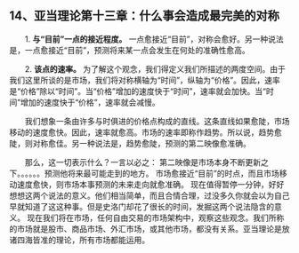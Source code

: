 ## 14、亚当理论第十三章：什么事会造成最完美的对称

　　1.  **与“目前”一点的接近程度。** 一点愈接近“目前”，对称会愈好。另一种说法是，一点愈接近“目前”，预测将来某一点会发生在何处的准确性愈高。

　　2.  **该点的速率。** 为了解这个观念，我们得定义我们所描述的两度空间。由于我们这里所谈的是市场，我们将对称横轴为“时间”，纵轴为“价格”。因此，速率是“价格”除以“时间”。当“价格”增加的速度快于“时间”，速率就会加快。当“时间”增加的速度快于“价格”，速率就会减慢。

　　我们想象一条由许多与时俱进的价格点构成的直线。这条直线如果愈陡，市场移动的速度愈快。因此，速率就愈高。市场的速率即称作趋势。所以说，趋势愈陡，则对称愈佳。另一种说法是，趋势愈陡，预测的第二映像愈准确。

　　那么，这一切表示什么？一言以必之： 第二映像是市场本身不断更新之下。。。。。。预测他将来最可能走到的地方。 市场愈接近“目前”的时点，而且市场移动速度愈快，则市场本事预测的未来走向就愈准确。 现在值得暂停一分钟，好好想想这两个说法的意义。他们相当简单，而且合情合理，过没多久你就会以为自己早就知道了这这种事。但是史洛门却花了很长的时间，发掘这两个说法隐含的意义。 现在我们将在市场，任何自由交易的市场架构中，观察这些观念。我们所称的市场就是股市、商品市场、外汇市场，或其他市场，都没有关系。亚当理论是放诸四海皆准的理论，所有市场都能运用。
